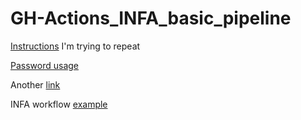 # GH-Actions_INFA_basic_pipeline

[Instructions](https://knowledge.informatica.com/s/article/Automated-Deployment-of-IICS-Assets-CI-CD-using-Informatica-API-s?language=en_US) I'm trying to repeat

[Password usage](https://github.com/Azure/actions-workflow-samples/blob/master/assets/create-secrets-for-GitHub-workflows.md)

Another [link](https://www.mikestreety.co.uk/blog/the-git-commit-hash/)

INFA workflow [example](https://github.com/tjohnsoninformatica/IICS-CDP-CICD-demo/tree/UAT)
